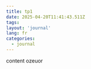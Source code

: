 ```yaml
---
title: tp1
date: 2025-04-20T11:41:43.511Z
tags:
layout: 'journal'
lang: fr
categories: 
  - journal
---
```

content ozeuor